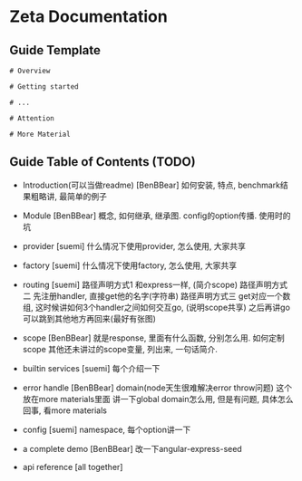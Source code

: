 # Zeta Documentation


## Guide Template

```
# Overview

# Getting started

# ...

# Attention

# More Material 
```


## Guide Table of Contents (TODO)

- Introduction(可以当做readme)                           [BenBBear]
如何安装, 特点, benchmark结果粗略讲, 最简单的例子

- Module                                                 [BenBBear]
概念, 如何继承, 继承图. config的option传播. 使用时的坑

- provider                                               [suemi]
什么情况下使用provider, 怎么使用, 大家共享

- factory                                                 [suemi]
什么情况下使用factory, 怎么使用, 大家共享

- routing                                                 [suemi]
路径声明方式1
和express一样, (简介scope)
路径声明方式二
先注册handler, 直接get他的名字(字符串)
路径声明方式三
get对应一个数组, 这时候讲如何3个handler之间如何交互go, (说明scope共享)
之后再讲go可以跳到其他地方再回来(最好有张图)


- scope                                                  [BenBBear]
就是response, 里面有什么函数, 分别怎么用. 如何定制scope
其他还未讲过的scope变量, 列出来, 一句话简介.

- builtin services                                       [suemi]
每个介绍一下

- error handle                                           [BenBBear]
domain(node天生很难解决error throw问题) 这个放在more materials里面
讲一下global domain怎么用, 但是有问题, 具体怎么回事, 看more materials

- config                                                 [suemi]
namespace, 每个option讲一下


- a complete demo                                        [BenBBear]
改一下angular-express-seed

- api reference                                          [all together]  
